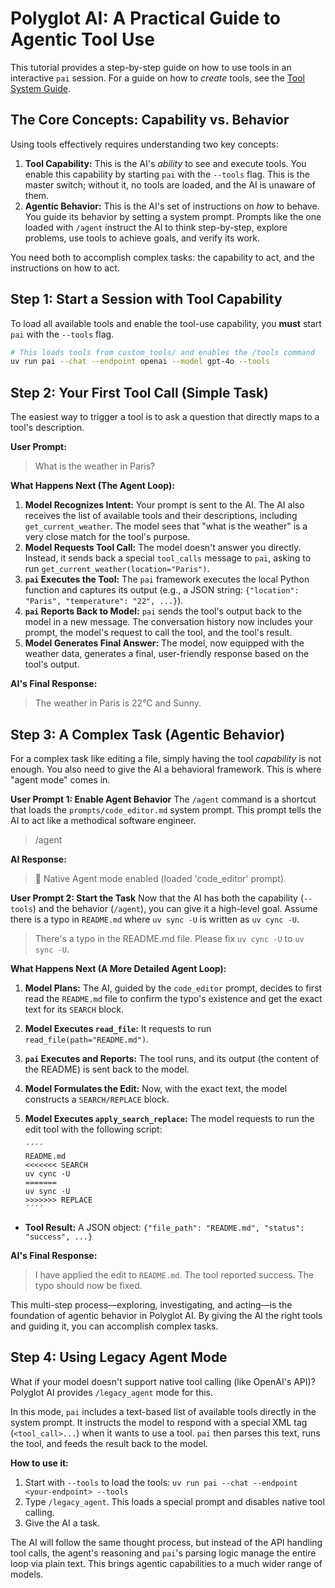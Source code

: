 # Polyglot AI: A Practical Guide to Agentic Tool Use

This tutorial provides a step-by-step guide on how to use tools in an interactive `pai` session. For a guide on how to *create* tools, see the [Tool System Guide](./TOOLS.md).

## The Core Concepts: Capability vs. Behavior

Using tools effectively requires understanding two key concepts:

1.  **Tool Capability:** This is the AI's *ability* to see and execute tools. You enable this capability by starting `pai` with the `--tools` flag. This is the master switch; without it, no tools are loaded, and the AI is unaware of them.
2.  **Agentic Behavior:** This is the AI's set of instructions on *how* to behave. You guide its behavior by setting a system prompt. Prompts like the one loaded with `/agent` instruct the AI to think step-by-step, explore problems, use tools to achieve goals, and verify its work.

You need both to accomplish complex tasks: the capability to act, and the instructions on how to act.

## Step 1: Start a Session with Tool Capability

To load all available tools and enable the tool-use capability, you **must** start `pai` with the `--tools` flag.

```bash
# This loads tools from custom_tools/ and enables the /tools command
uv run pai --chat --endpoint openai --model gpt-4o --tools
```

## Step 2: Your First Tool Call (Simple Task)

The easiest way to trigger a tool is to ask a question that directly maps to a tool's description.

**User Prompt:**
> What is the weather in Paris?

**What Happens Next (The Agent Loop):**
1.  **Model Recognizes Intent:** Your prompt is sent to the AI. The AI also receives the list of available tools and their descriptions, including `get_current_weather`. The model sees that "what is the weather" is a very close match for the tool's purpose.
2.  **Model Requests Tool Call:** The model doesn't answer you directly. Instead, it sends back a special `tool_calls` message to `pai`, asking to run `get_current_weather(location="Paris")`.
3.  **`pai` Executes the Tool:** The `pai` framework executes the local Python function and captures its output (e.g., a JSON string: `{"location": "Paris", "temperature": "22", ...}`).
4.  **`pai` Reports Back to Model:** `pai` sends the tool's output back to the model in a new message. The conversation history now includes your prompt, the model's request to call the tool, and the tool's result.
5.  **Model Generates Final Answer:** The model, now equipped with the weather data, generates a final, user-friendly response based on the tool's output.

**AI's Final Response:**
> The weather in Paris is 22°C and Sunny.

## Step 3: A Complex Task (Agentic Behavior)

For a complex task like editing a file, simply having the tool *capability* is not enough. You also need to give the AI a behavioral framework. This is where "agent mode" comes in.

**User Prompt 1: Enable Agent Behavior**
The `/agent` command is a shortcut that loads the `prompts/code_editor.md` system prompt. This prompt tells the AI to act like a methodical software engineer.

> /agent

**AI Response:**
> 🤖 Native Agent mode enabled (loaded 'code_editor' prompt).

**User Prompt 2: Start the Task**
Now that the AI has both the capability (`--tools`) and the behavior (`/agent`), you can give it a high-level goal. Assume there is a typo in `README.md` where `uv sync -U` is written as `uv cync -U`.

> There's a typo in the README.md file. Please fix `uv cync -U` to `uv sync -U`.

**What Happens Next (A More Detailed Agent Loop):**
1.  **Model Plans:** The AI, guided by the `code_editor` prompt, decides to first read the `README.md` file to confirm the typo's existence and get the exact text for its `SEARCH` block.
2.  **Model Executes `read_file`:** It requests to run `read_file(path="README.md")`.
3.  **`pai` Executes and Reports:** The tool runs, and its output (the content of the README) is sent back to the model.
4.  **Model Formulates the Edit:** Now, with the exact text, the model constructs a `SEARCH/REPLACE` block.
5.  **Model Executes `apply_search_replace`:** The model requests to run the edit tool with the following script:

    ```
    ´´´´
    README.md
    <<<<<<< SEARCH
    uv cync -U
    =======
    uv sync -U
    >>>>>>> REPLACE
    ´´´´
    ```
*   **Tool Result:** A JSON object: `{"file_path": "README.md", "status": "success", ...}`

**AI's Final Response:**
> I have applied the edit to `README.md`. The tool reported success. The typo should now be fixed.

This multi-step process—exploring, investigating, and acting—is the foundation of agentic behavior in Polyglot AI. By giving the AI the right tools and guiding it, you can accomplish complex tasks.

## Step 4: Using Legacy Agent Mode

What if your model doesn't support native tool calling (like OpenAI's API)? Polyglot AI provides `/legacy_agent` mode for this.

In this mode, `pai` includes a text-based list of available tools directly in the system prompt. It instructs the model to respond with a special XML tag (`<tool_call>...`) when it wants to use a tool. `pai` then parses this text, runs the tool, and feeds the result back to the model.

**How to use it:**
1.  Start with `--tools` to load the tools: `uv run pai --chat --endpoint <your-endpoint> --tools`
2.  Type `/legacy_agent`. This loads a special prompt and disables native tool calling.
3.  Give the AI a task.

The AI will follow the same thought process, but instead of the API handling tool calls, the agent's reasoning and `pai`'s parsing logic manage the entire loop via plain text. This brings agentic capabilities to a much wider range of models.
